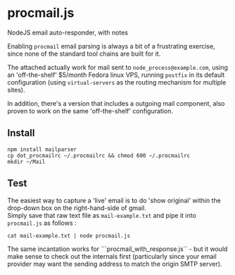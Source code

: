 procmail.js
===========

NodeJS email auto-responder, with notes

Enabling ```procmail``` email parsing is always a bit of a frustrating exercise, since none of the standard tool chains are built for it.

The attached actually work for mail sent to ```node_process@example.com```, using an 'off-the-shelf' $5/month Fedora linux VPS, 
running ```postfix``` in its default configuration (using ```virtual-servers``` as the routing mechanism for multiple sites).

In addition, there's a version that includes a outgoing mail component, also proven to work on the same 'off-the-shelf' configuration.


Install
----------

```
npm install mailparser 
cp dot_procmailrc ~/.procmailrc && chmod 600 ~/.procmailrc 
mkdir ~/Mail
```

Test
----------

The easiest way to capture a 'live' email is to do 'show original' within the drop-down box on the right-hand-side of gmail.  
Simply save that raw text file as ```mail-example.txt``` and pipe it into ```procmail.js``` as follows : 

```
cat mail-example.txt | node procmail.js 
```

The same incantation works for ```procmail_with_response.js`` - but it would make sense to check out the internals first 
(particularly since your email provider may want the sending address to match the origin SMTP server).
